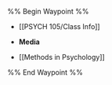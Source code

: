 %% Begin Waypoint %%
- [[PSYCH 105/Class Info]]
- **Media**

- [[Methods in Psychology]]

%% End Waypoint %%
